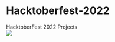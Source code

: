 # Hacktoberfest-2022
HacktoberFest 2022 Projects
<br>
<a href="https://github.com/Adytm404/Hacktoberfest-2022"><img src="https://img.shields.io/github/repo-size/Adytm404/Hacktoberfest-2022"></a>
